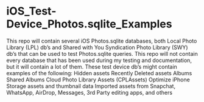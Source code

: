 # iOS_Test-Device_Photos.sqlite_Examples
This repo will contain several iOS Photos.sqlite databases, both Local Photo Library (LPL) db’s and Shared with You Syndication Photo Library (SWY) db’s that can be used to test Photos.sqlite queries. This repo will not contain every database that has been used during my testing and documentation, but it will contain a lot of them. These test device db’s might contain examples of the following:
Hidden assets
Recently Deleted assets
Albums 
Shared Albums 
Cloud Photo Library Assets (CPLAssets)
Optimize iPhone Storage assets and thumbnail data
Imported assets from Snapchat, WhatsApp, AirDrop, Messages, 3rd Party editing apps, and others
